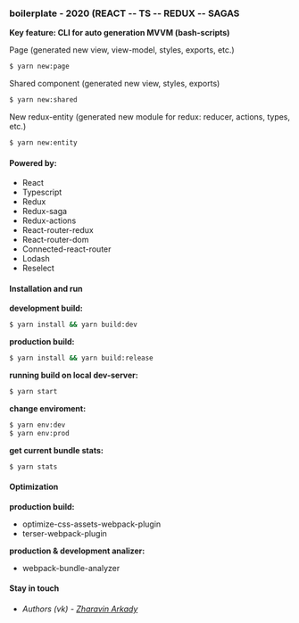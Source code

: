 ### boilerplate - 2020 (REACT -- TS -- REDUX -- SAGAS
**Key feature: CLI for auto generation MVVM (bash-scripts)**

Page (generated new view, view-model, styles, exports, etc.)
```sh
$ yarn new:page
```
Shared component (generated new view, styles, exports)
```sh
$ yarn new:shared
```
New redux-entity (generated new module for redux: reducer, actions, types, etc.)
```sh
$ yarn new:entity
```

#### Powered by:
- React
- Typescript
- Redux
- Redux-saga
- Redux-actions
- React-router-redux
- React-router-dom
- Connected-react-router
- Lodash
- Reselect
 
#### Installation and run

**development build:**

```sh
$ yarn install && yarn build:dev
```

**production build:**

```sh
$ yarn install && yarn build:release
```

**running build on local dev-server:**

```sh
$ yarn start
```

**change enviroment:**

```sh
$ yarn env:dev
$ yarn env:prod
```

**get current bundle stats:**

```sh
$ yarn stats
```

#### Optimization
**production build:**
- optimize-css-assets-webpack-plugin
- terser-webpack-plugin

**production & development analizer:**
- webpack-bundle-analyzer
#### Stay in touch
- ###### Authors (vk) - [Zharavin Arkady](https://vk.com/a.zharavin)
